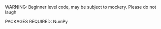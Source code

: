 WARNING: Beginner level code, may be subject to mockery. Please do not laugh

PACKAGES REQUIRED:
NumPy
